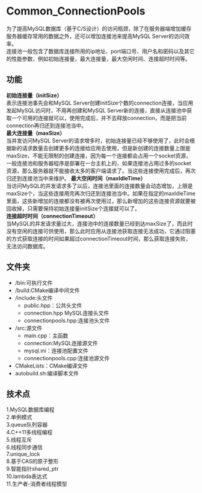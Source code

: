 # Common_ConnectionPools
为了提高MySQL数据库（基于C/S设计）的访问瓶颈，除了在服务器端增加缓存服务器缓存常用的数据之外，还可以增加连接池来提高MySQL Server的访问效率。     
连接池一般包含了数据库连接所用的ip地址、port端口号、用户名和密码以及其它的性能参数，例如初始连接量，最大连接量，最大空闲时间、连接超时时间等。     

## 功能
**初始连接量（initSize）**     
表示连接池事先会和MySQL Server创建initSize个数的connection连接，当应用发起MySQL访问时，不用再创建和MySQL Server新的连接，直接从连接池中获取一个可用的连接就可以，使用完成后，并不去释放connection，而是把当前connection再归还到连接池当中。     
**最大连接量（maxSize）**      
当并发访问MySQL Server的请求增多时，初始连接量已经不够使用了，此时会根据新的请求数量去创建更多的连接给应用去使用，但是新创建的连接数量上限是maxSize，不能无限制的创建连接，因为每一个连接都会占用一个socket资源，一般连接池和服务器程序是部署在一台主机上的，如果连接池占用过多的socket资源，那么服务器就不能接收太多的客户端请求了。当这些连接使用完成后，再次归还到连接池当中来维护。
**最大空闲时间（maxIdleTime）**      
当访问MySQL的并发请求多了以后，连接池里面的连接数量会动态增加，上限是maxSize个，当这些连接用完再次归还到连接池当中。如果在指定的maxIdleTime里面，这些新增加的连接都没有被再次使用过，那么新增加的这些连接资源就要被回收掉，只需要保持初始连接量initSize个连接就可以了。     
**连接超时时间（connectionTimeout）**      
当MySQL的并发请求量过大，连接池中的连接数量已经到达maxSize了，而此时没有空闲的连接可供使用，那么此时应用从连接池获取连接无法成功，它通过阻塞的方式获取连接的时间如果超过connectionTimeout时间，那么获取连接失败，无法访问数据库。

## 文件夹
- /bin:可执行文件
- /build:CMake编译中间文件
- /include:头文件
  - public.hpp：公共头文件
  - connection.hpp MySQL连接头文件
  - connectionpools.hpp:连接池头文件
- /src:源文件
  - main.cpp：主函数
  - connection:MySQL连接源文件
  - mysql.ini：连接池配置文件
  - connectionpools.cpp:连接池源文件
- CMakeLists：CMake编译文件
- autobuild.sh:编译脚本文件

## 技术点
1.MySQL数据库编程     
2.单例模式     
3.queue队列容器     
4.C++11多线程编程     
5.线程互斥     
6.线程同步通信     
7.unique_lock     
8.基于CAS的原子整形     
9.智能指针shared_ptr     
10.lambda表达式     
11.生产者-消费者线程模型
